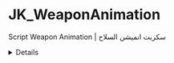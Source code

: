 # JK_WeaponAnimation
<p> Script Weapon Animation | سكربت انميشن السلاح </p>

<details>
https://www.youtube.com/watch?v=nZeVyjkG8f8
</details>
